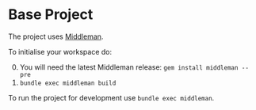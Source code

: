 Base Project
============

The project uses [Middleman](https://middlemanapp.com/).

To initialise your workspace do:

0. You will need the latest Middleman release: `gem install middleman --pre`
1. `bundle exec middleman build`

To run the project for development use `bundle exec middleman`.
